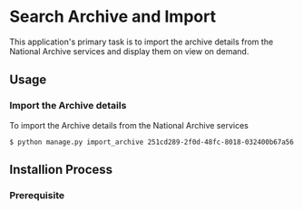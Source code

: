 # Search Archive and Import

This application's primary task is to import the archive details from the National Archive services and display them on view on demand.

## Usage
### Import the Archive details
To import the Archive details from the National Archive services

``` 
$ python manage.py import_archive 251cd289-2f0d-48fc-8018-032400b67a56 
```

## Installion Process
### Prerequisite
